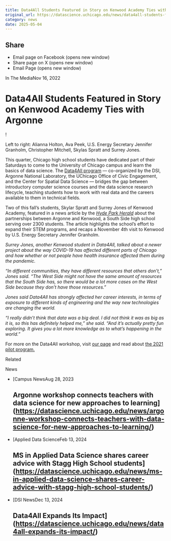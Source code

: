 ```yaml
---
title: Data4All Students Featured in Story on Kenwood Academy Ties with Argonne – DSI
original_url: https://datascience.uchicago.edu/news/data4all-students-featured-in-story-on-kenwood-academy-ties-with-argonne
category: news
date: 2025-05-04
---
```


## Share

* Email page on Facebook (opens new window)
* Share page on X (opens new window)
* Email Page (opens new window)

<!-- Table-like structure detected -->

In The MediaNov 16, 2022

# Data4All Students Featured in Story on Kenwood Academy Ties with Argonne

!

Left to right: Alianna Holton, Ava Peek, U.S. Energy Secretary Jennifer Granholm, Christopher Mitchell, Skylas Spratt and Surrey Jones.

This quarter, Chicago high school students have dedicated part of their Saturdays to come to the University of Chicago campus and learn the basics of data science. The [Data4All program](https://datascience.uchicago.edu/engage/data4all/) — co-organized by the DSI, Argonne National Laboratory, the UChicago Office of Civic Engagement, and the Center for Spatial Data Science — bridges the gap between introductory computer science courses and the data science research lifecycle, teaching students how to work with real data and the careers available to them in technical fields.

Two of this fall’s students, Skylar Spratt and Surrey Jones of Kenwood Academy, featured in a news article by the [*Hyde Park Herald*](https://www.hpherald.com/evening_digest/kenwood-academys-partnership-with-argonne-prompts-visit-with-secretary-of-energy/article_715d1f96-6478-11ed-b063-7fb0ddfc2cb1.html?utm_source=hpherald.com&utm_campaign=%2Fnewsletters%2Flists%2Fevening-digest%2F%3F-dc%3D1668474015&utm_medium=email&utm_content=image) about the partnerships between Argonne and Kenwood, a South Side high school serving over 2300 students. The article highlights the school’s effort to expand their STEM programs, and recaps a November 4th visit to Kenwood by U.S. Energy Secretary Jennifer Granholm.

*Surrey Jones, another Kenwood student in Data4All, talked about a newer project about the way COVID-19 has affected different parts of Chicago and how whether or not people have health insurance affected them during the pandemic.*

*“In different communities, they have different resources that others don’t,” Jones said. “The West Side might not have the same amount of resources that the South Side has, so there would be a lot more cases on the West Side because they don’t have those resources.”*

*Jones said Data4All has strongly affected her career interests, in terms of exposure to different kinds of engineering and the way new technologies are changing the world.*

*“I really didn’t think that data was a big deal. I did not think it was as big as it is, so this has definitely helped me,” she said. “And it’s actually pretty fun exploring. It gives you a lot more knowledge as to what’s happening in the world.”*

For more on the Data4All workshop, visit [our page](https://datascience.uchicago.edu/engage/data4all/) and read about [the 2021 pilot program.](https://datascience.uchicago.edu/news/first-ever-data4all-workshop-nurtures-future-data-scientists-from-chicagos-south-side/)

Related

News

* [Campus NewsAug 28, 2023

  ## Argonne workshop connects teachers with data science for new approaches to learning](https://datascience.uchicago.edu/news/argonne-workshop-connects-teachers-with-data-science-for-new-approaches-to-learning/)
* [Applied Data ScienceFeb 13, 2024

  ## MS in Applied Data Science shares career advice with Stagg High School students](https://datascience.uchicago.edu/news/ms-in-applied-data-science-shares-career-advice-with-stagg-high-school-students/)
* [DSI NewsDec 13, 2024

  ## Data4All Expands Its Impact](https://datascience.uchicago.edu/news/data4all-expands-its-impact/)